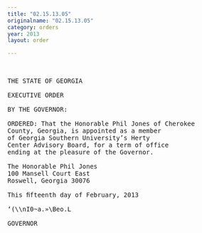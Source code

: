 ```yaml
---
title: "02.15.13.05"
originalname: "02.15.13.05"
category: orders
year: 2013
layout: order

---
```

<pre>
 

THE STATE OF GEORGIA

EXECUTIVE ORDER

BY THE GOVERNOR:

ORDERED: That the Honorable Phil Jones of Cherokee
County, Georgia, is appointed as a member
of Georgia Southern University’s Herty
Center Advisory Board, for a term of office
ending at the pleasure of the Governor.

The Honorable Phil Jones
100 Mansell Court East
Roswell, Georgia 30076

This ﬁfteenth day of February, 2013

‘(\\nI0~a.»\Beo.L

GOVERNOR

</pre>
